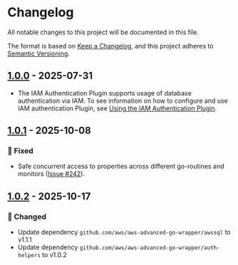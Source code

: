 # Changelog

All notable changes to this project will be documented in this file.

The format is based on [Keep a Changelog](https://keepachangelog.com/en/1.0.0/), and this project adheres to [Semantic Versioning](https://semver.org/#semantic-versioning-200).

## [1.0.0] - 2025-07-31
* The IAM Authentication Plugin supports usage of database authentication via IAM. To see information on how to configure and use IAM authentication Plugin, see [Using the IAM Authentication Plugin](../docs/user-guide/using-plugins/UsingTheIamAuthenticationPlugin.md).

## [1.0.1] - 2025-10-08
### :bug: Fixed
* Safe concurrent access to properties across different go-routines and monitors ([Issue #242](https://github.com/aws/aws-advanced-go-wrapper/issues/242)).

## [1.0.2] - 2025-10-17
### :crab: Changed
* Update dependency `github.com/aws/aws-advanced-go-wrapper/awssql` to v1.1.1
* Update dependency `github.com/aws/aws-advanced-go-wrapper/auth-helpers` to v1.0.2

[1.0.0]: https://github.com/aws/aws-advanced-go-wrapper/releases/tag/iam/1.0.0
[1.0.1]: https://github.com/aws/aws-advanced-go-wrapper/releases/tag/iam/1.0.1
[1.0.2]: https://github.com/aws/aws-advanced-go-wrapper/releases/tag/iam/1.0.2
